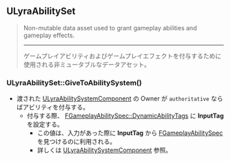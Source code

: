 ## ULyraAbilitySet

> Non-mutable data asset used to grant gameplay abilities and gameplay effects.  
> 
> ----
> ゲームプレイアビリティおよびゲームプレイエフェクトを付与するために使用される非ミュータブルなデータアセット。  


### ULyraAbilitySet::GiveToAbilitySystem()

* 渡された [ULyraAbilitySystemComponent] の Owner が `authoritative` ならばアビリティを付与する。
	* 付与する際、 [FGameplayAbilitySpec::DynamicAbilityTags] に **InputTag** を設定する。
		* この値は、入力があった際に **InputTag** から [FGameplayAbilitySpec] を見つけるのに利用される。
		* 詳しくは [ULyraAbilitySystemComponent] 参照。



<!--- ページ内のリンク --->

<!--- 自前の画像へのリンク --->

<!--- generated --->
[ULyraAbilitySystemComponent]: ../../Lyra/GameplayAbility/ULyraAbilitySystemComponent.md#ulyraabilitysystemcomponent
[FGameplayAbilitySpec]: ../../UE/GameplayAbility/FGameplayAbilitySpec.md#fgameplayabilityspec
[FGameplayAbilitySpec::DynamicAbilityTags]: ../../UE/GameplayAbility/FGameplayAbilitySpec.md#fgameplayabilityspecdynamicabilitytags
